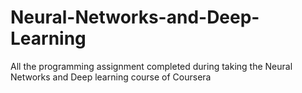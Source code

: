 # Neural-Networks-and-Deep-Learning
All the programming assignment completed during taking the Neural Networks and Deep learning course of Coursera
